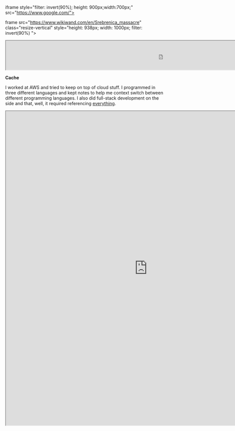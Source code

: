 iframe style="filter: invert(90%); height: 900px;width:700px;" src="https://www.google.com/"></iframe>

frame src="https://www.wikiwand.com/en/Srebrenica_massacre" class="resize-vertical" style="height: 938px; width: 1000px; filter: invert(90%) "></iframe>


<iframe src="https://s3.us-west-2.amazonaws.com/secure.notion-static.com/c1f050ae-2945-431a-9cc4-c03097530c59/001.jpg?X-Amz-Algorithm=AWS4-HMAC-SHA256&X-Amz-Credential=AKIAT73L2G45O3KS52Y5%2F20210726%2Fus-west-2%2Fs3%2Faws4_request&X-Amz-Date=20210726T041913Z&X-Amz-Expires=86400&X-Amz-Signature=69dffab68f45ae9d686243a822a29c33a9e1f2b8aaeadb57a2c4c0fcdbd27f43&X-Amz-SignedHeaders=host&response-content-disposition=filename%20%3D%22001.jpg%22" class="resize-vertical" style="height: 93px; width: 1000px; filter: invert(0%) "></iframe>


__Cache__

I worked at AWS and tried to keep on top of cloud stuff. I programmed in three different languages and kept notes to help me context switch between different programming languages. I also did full-stack development on the side and that, well, it required referencing [everything](https://www.reddit.com/r/webdev/comments/747hfu/does_everybody_find_the_modern_fullstack_learning/).

<iframe src="https://www.notion.so/aajj/A-Hierarchy-First-Approach-to-Note-Taking-Kevin-S-Lin-3913d49030994edaa3a1b7d4a1ca40cc#ff8e2847904447168f6b6561f6fee248" style="height:1000; width:900"></iframe>